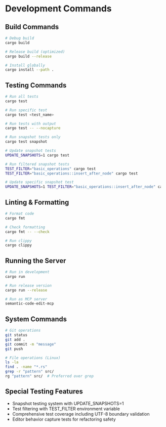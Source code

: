 # Development Commands

## Build Commands
```bash
# Debug build
cargo build

# Release build (optimized)
cargo build --release

# Install globally
cargo install --path .
```

## Testing Commands
```bash
# Run all tests
cargo test

# Run specific test
cargo test <test_name>

# Run tests with output
cargo test -- --nocapture

# Run snapshot tests only
cargo test snapshot

# Update snapshot tests
UPDATE_SNAPSHOTS=1 cargo test

# Run filtered snapshot tests
TEST_FILTER="basic_operations" cargo test
TEST_FILTER="basic_operations::insert_after_node" cargo test

# Update specific snapshot test
UPDATE_SNAPSHOTS=1 TEST_FILTER="basic_operations::insert_after_node" cargo test
```

## Linting & Formatting
```bash
# Format code
cargo fmt

# Check formatting
cargo fmt -- --check

# Run clippy
cargo clippy
```

## Running the Server
```bash
# Run in development
cargo run

# Run release version
cargo run --release

# Run as MCP server
semantic-code-edit-mcp
```

## System Commands
```bash
# Git operations
git status
git add .
git commit -m "message"
git push

# File operations (Linux)
ls -la
find . -name "*.rs"
grep -r "pattern" src/
rg "pattern" src/  # Preferred over grep
```

## Special Testing Features
- Snapshot testing system with UPDATE_SNAPSHOTS=1
- Test filtering with TEST_FILTER environment variable
- Comprehensive test coverage including UTF-8 boundary validation
- Editor behavior capture tests for refactoring safety